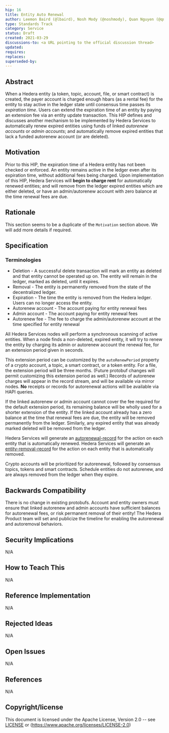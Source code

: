 ```yaml
---
hip: 16
title: Entity Auto Renewal
author: Leemon Baird (@lbaird), Nosh Mody (@noshmody), Quan Nguyen (@qnswirlds)
type: Standards Track
category: Service
status: Draft
created: 2021-03-29
discussions-to: <a URL pointing to the official discussion thread>
updated:
requires:
replaces:
superseded-by:
---
```


## Abstract

When a Hedera entity (a token, topic, account, file, or smart contract) is created, the payer account is charged enough hbars (as a rental fee) for the entity to stay active
in the ledger state until consensus time passes its _expiration time_. Users can extend the expiration time of an entity by
paying an extension fee via an entity update transaction. This HIP defines and discusses another mechanism to be implemented by
Hedera Services to automatically renew expired entities using funds of linked _autorenew accounts_ or _admin accounts_; and
automatically remove expired entities that lack a funded autorenew account (or are deleted).

## Motivation

Prior to this HIP, the expiration time of a Hedera entity has not been checked or enforced. An entity remains active in
the ledger even after its expiration time, without additional fees being charged. Upon implementation of this HIP,
Hedera Services will __begin to charge rent__ for automatically renewed entities; and will remove from the ledger expired
entities which are either deleted, or have an admin/autorenew account with zero balance at the time renewal fees are due.

## Rationale

This section seems to be a duplicate of the `Motivation` section above. We will add more details if required.

## Specification

### Terminologies
- Deletion - A successful delete transaction will mark an entity as deleted and that entity cannot be operated up on.
The entity will remain in the ledger, marked as deleted, until it expires.
- Removal - The entity is permanently removed from the state of the decentralized ledger.
- Expiration - The time the entity is removed from the Hedera ledger. Users can no longer access the entity.
- Autorenew account - The account paying for entity renewal fees  
- Admin account - The account paying for entity renewal fees
- Autorenew fee - The fee to charge the admin/autorenew account at the time specified for entity renewal

All Hedera Services nodes will perform a synchronous scanning of active entities. When a node finds a non-deleted, expired
entity, it will try to renew the entity by charging its admin or autorenew account the renewal fee, for an extension
period given in seconds.

This extension period can be customized by the `autoRenewPeriod` property of a crypto account,
a topic, a smart contract, or a token entity. For a file, the extension period will be three months. (Future protobuf changes will
permit customizing this extension period as well.) Records of autorenew charges will appear in the record stream, and
will be available via mirror nodes. __No__ receipts or records for autorenewal actions will be available via HAPI queries.

If the linked autorenew or admin account cannot cover the fee required for the default extension period, its remaining balance
will be wholly used for a shorter extension of the entity. If the linked account already has a zero balance at the time that
renewal fees are due, the entity will be removed permanently from the ledger. Similarly, any expired entity that was already
marked deleted will be removed from the ledger.

Hedera Services will generate an [autorenewal-record](https://github.com/hashgraph/hedera-services/blob/autorenew-document/docs/autorenew-feature.md#autorenewal-record)
for the action on each entity that is automatically renewed. Hedera Services will generate an
[entity-removal-record](https://github.com/hashgraph/hedera-services/blob/autorenew-document/docs/autorenew-feature.md#entity-removal-record)
for the action on each entity that is automatically removed.

Crypto accounts will be prioritized for autorenewal, followed by consensus topics, tokens and smart contracts. Schedule entities
do not autorenew, and are always removed from the ledger when they expire.

## Backwards Compatibility

There is no change in existing protobufs. Account and entity owners must ensure that linked autorenew and admin accounts have
sufficient balances for autorenewal fees, or risk permanent removal of their entity! The Hedera Product team will set and
publicize the timeline for enabling the autorenewal and autoremoval behaviors.

## Security Implications

N/A

## How to Teach This

N/A

## Reference Implementation

N/A

## Rejected Ideas

N/A

## Open Issues

N/A

## References

N/A

## Copyright/license

This document is licensed under the Apache License, Version 2.0 -- see [LICENSE](../LICENSE) or (https://www.apache.org/licenses/LICENSE-2.0)
